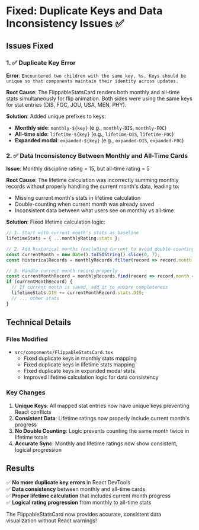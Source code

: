 # Fixed: Duplicate Keys and Data Inconsistency Issues ✅

## Issues Fixed

### 1. ✅ **Duplicate Key Error** 
**Error**: `Encountered two children with the same key, %s. Keys should be unique so that components maintain their identity across updates.`

**Root Cause**: The FlippableStatsCard renders both monthly and all-time stats simultaneously for flip animation. Both sides were using the same keys for stat entries (DIS, FOC, JOU, USA, MEN, PHY).

**Solution**: Added unique prefixes to keys:
- **Monthly side**: `monthly-${key}` (e.g., `monthly-DIS`, `monthly-FOC`)
- **All-time side**: `lifetime-${key}` (e.g., `lifetime-DIS`, `lifetime-FOC`)  
- **Expanded modal**: `expanded-${key}` (e.g., `expanded-DIS`, `expanded-FOC`)

### 2. ✅ **Data Inconsistency Between Monthly and All-Time Cards**
**Issue**: Monthly discipline rating = 15, but all-time rating = 5

**Root Cause**: The lifetime calculation was incorrectly summing monthly records without properly handling the current month's data, leading to:
- Missing current month's stats in lifetime calculation
- Double-counting when current month was already saved
- Inconsistent data between what users see on monthly vs all-time

**Solution**: Fixed lifetime calculation logic:
```typescript
// 1. Start with current month's stats as baseline
lifetimeStats = { ...monthlyRating.stats };

// 2. Add historical months (excluding current to avoid double-counting)
const currentMonth = new Date().toISOString().slice(0, 7);
const historicalRecords = monthlyRecords.filter(record => record.month !== currentMonth);

// 3. Handle current month record properly
const currentMonthRecord = monthlyRecords.find(record => record.month === currentMonth);
if (currentMonthRecord) {
  // If current month is saved, add it to ensure completeness
  lifetimeStats.DIS += currentMonthRecord.stats.DIS;
  // ... other stats
}
```

## Technical Details

### Files Modified
- `src/components/FlippableStatsCard.tsx`
  - Fixed duplicate keys in monthly stats mapping
  - Fixed duplicate keys in lifetime stats mapping  
  - Fixed duplicate keys in expanded modal stats
  - Improved lifetime calculation logic for data consistency

### Key Changes
1. **Unique Keys**: All mapped stat entries now have unique keys preventing React conflicts
2. **Consistent Data**: Lifetime ratings now properly include current month's progress
3. **No Double Counting**: Logic prevents counting the same month twice in lifetime totals
4. **Accurate Sync**: Monthly and lifetime ratings now show consistent, logical progression

## Results
✅ **No more duplicate key errors** in React DevTools  
✅ **Data consistency** between monthly and all-time cards  
✅ **Proper lifetime calculation** that includes current month progress  
✅ **Logical rating progression** from monthly to all-time stats

The FlippableStatsCard now provides accurate, consistent data visualization without React warnings!
